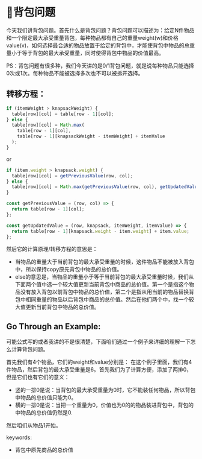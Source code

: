 # 🎒背包问题

今天我们讲背包问题。首先什么是背包问题？背包问题可以描述为：给定N件物品和一个限定最大承受重量背包，每种物品都有自己的重量weight(w)和价格value(v)，如何选择最合适的物品放置于给定的背包中，才能使背包中物品的总重量小于等于背包的最大承受重量，同时使得背包中物品的价值最高。

PS：背包问题有很多种，我们今天讲的是0/1背包问题，就是说每种物品只能选择0次或1次。每种物品不能被选择多次也不可以被拆开选择。

## 转移方程：
```javascript
if (itemWeight > knapsackWeight) {
  table[row][col] = table[row - 1][col];
} else {
  table[row][col] = Math.max(
    table[row - 1][col], 
    table[row - 1][knapsackWeight - itemWeight] + itemValue
  );
}
```
or
```javascript
if (item.weight > knapsack.weight) {
  table[row][col] = getPreviousValue(row, col);
} else {
  table[row][col] = Math.max(getPreviousValue(row, col), getUpdatedValue(row, knapsack, item));
}

const getPreviousValue = (row, col) => {
  return table[row - 1][col];
};

const getUpdatedValue = (row, knapsack, itemWeight, itemValue) => {
  return table[row - 1][knapsack.weight - item.weight] + item.value;
};
```

然后它的计算原理/转移方程的意思是：
- 当物品的重量大于当前背包的最大承受重量的时候，这件物品不能被放入背包中，所以保持copy原先背包中物品的总价值。
- else的意思是，当物品的重量小于等于当前背包的最大承受重量时候，我们从下面两个值中选一个较大值更新当前背包中商品的总价值。第一个是指这个物品没有放入背包以前背包中物品的总价值，第二个是指从用当前的物品替换背包中相同重量的物品以后背包中商品的总价值。然后在他们两个中，找一个较大值更新当前背包中物品的总价值。

## Go Through an Example:

可能公式写的或者我讲的不是很清楚，下面咱们通过一个例子来详细的理解一下怎么计算背包问题。

首先我们有4个物品，它们的weight和value分别是：
在这个例子里面，我们有4件物品，然后背包的最大承受重量是6。首先我们为了计算方便，添加了两排0，但是它们也有它们的意义：
- 竖的一排0是说：当背包的最大承受重量为0时，它不能装任何物品，所以背包中物品的总价值只能为0。
- 横的一排0是说：当把一个重量为0，价值也为0的的物品装进背包中，背包的中物品的总价值仍然是0.

然后咱们从物品1开始。

keywords:
- 背包中原先商品的总价值
